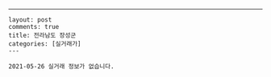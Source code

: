 ---
    layout: post
    comments: true
    title: 전라남도 장성군
    categories: [실거래가]
    ---

    2021-05-26 실거래 정보가 없습니다.

    